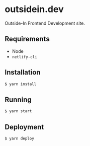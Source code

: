 # outsidein.dev

Outside-In Frontend Development site.

## Requirements

- Node
- `netlify-cli`

## Installation

```bash
$ yarn install
```

## Running

```bash
$ yarn start
```

## Deployment

```bash
$ yarn deploy
```
